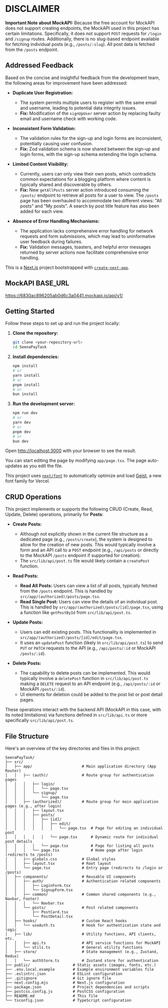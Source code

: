 # DISCLAIMER

**Important Note about MockAPI:** Because the free account for MockAPI does not support creating endpoints, the MockAPI used in this project has certain limitations. Specifically, it does not support `POST` requests for `/login` and `/signup` routes. Additionally, there is no slug-based endpoint available for fetching individual posts (e.g., `/posts/:slug`). All post data is fetched from the `/posts` endpoint.

## Addressed Feedback

Based on the concise and insightful feedback from the development team, the following areas for improvement have been addressed:

*   **Duplicate User Registration:**
    *   The system permits multiple users to register with the same email and username, leading to potential data integrity issues.
    *   **Fix:** Modification of the `signUpUser` server action by replacing faulty email and username check with working code.

*   **Inconsistent Form Validation:**
    *   The validation rules for the sign-up and login forms are inconsistent, potentially causing user confusion.
    *   **Fix:** Zod validation schema is now shared between the sign-up and login forms, with the sign-up schema extending the login schema.

*   **Limited Content Visibility:**
    *   Currently, users can only view their own posts, which contradicts common expectations for a blogging platform where content is typically shared and discoverable by others.
    *   **Fix:** New `getAllPosts` server action introduced consuming the `/posts/` endpoint to retrieve all posts for a user to view. The `/posts` page has been overhauled to accommodate two different views: "All posts" and "My posts". A search by post title feature has also been added for each view.

*   **Absence of Error Handling Mechanisms:**
    *   The application lacks comprehensive error handling for network requests and form submissions, which may lead to uninformative user feedback during failures.
    *   **Fix:** Validation messages, toasters, and helpful error messages returned by server actions now facilitate comprehensive error handling.

This is a [Next.js](https://nextjs.org) project bootstrapped with [`create-next-app`](https://nextjs.org/docs/app/api-reference/cli/create-next-app).


## MockAPI BASE_URL
https://6830ac896205ab0d6c3a0441.mockapi.io/api/v1/

## Getting Started

Follow these steps to set up and run the project locally:

1.  **Clone the repository:**
    ```bash
    git clone <your-repository-url>
    cd SeenaPayTask
    ```

2.  **Install dependencies:**
    ```bash
    npm install
    # or
    yarn install
    # or
    pnpm install
    # or
    bun install
    ```

3.  **Run the development server:**
    ```bash
    npm run dev
    # or
    yarn dev
    # or
    pnpm dev
    # or
    bun dev
    ```

Open [http://localhost:3000](http://localhost:3000) with your browser to see the result.

You can start editing the page by modifying `app/page.tsx`. The page auto-updates as you edit the file.

This project uses [`next/font`](https://nextjs.org/docs/app/building-your-application/optimizing/fonts) to automatically optimize and load [Geist](https://vercel.com/font), a new font family for Vercel.

## CRUD Operations

This project implements or supports the following CRUD (Create, Read, Update, Delete) operations, primarily for **Posts**:

*   **Create Posts:**
    *   Although not explicitly shown in the current file structure as a dedicated page (e.g., `/posts/create`), the system is designed to allow for the creation of new posts. This would typically involve a form and an API call to a `POST` endpoint (e.g., `/api/posts` or directly to the MockAPI `/posts` endpoint if supported for creation).
    *   The `src/lib/api/post.ts` file would likely contain a `createPost` function.

*   **Read Posts:**
    *   **Read All Posts:** Users can view a list of all posts, typically fetched from the `/posts` endpoint. This is handled by `src/app/(authorized)/posts/page.tsx`.
    *   **Read Single Post:** Users can view the details of an individual post. This is handled by `src/app/(authorized)/posts/[id]/page.tsx`, using a function like `getPostById` from `src/lib/api/post.ts`.

*   **Update Posts:**
    *   Users can edit existing posts. This functionality is implemented in `src/app/(authorized)/posts/[id]/edit/page.tsx`.
    *   It uses an `updatePost` function (likely in `src/lib/api/post.ts`) to send `PUT` or `PATCH` requests to the API (e.g., `/api/posts/:id` or MockAPI `/posts/:id`).

*   **Delete Posts:**
    *   The capability to delete posts can be implemented. This would typically involve a `deletePost` function in `src/lib/api/post.ts` making a `DELETE` request to an API endpoint (e.g., `/api/posts/:id` or MockAPI `/posts/:id`).
    *   UI elements for deletion could be added to the post list or post detail pages.

These operations interact with the backend API (MockAPI in this case, with its noted limitations) via functions defined in `src/lib/api.ts` or more specifically `src/lib/api/post.ts`.

## File Structure

Here's an overview of the key directories and files in this project:

```
SeenaPayTask/
├── src/
│   ├── app/                      # Main application directory (App Router)
│   │   ├── (auth)/               # Route group for authentication pages
│   │   │   ├── login/
│   │   │   │   └── page.tsx
│   │   │   └── signup/
│   │   │       └── page.tsx
│   │   ├── (authorized)/         # Route group for main application pages (e.g., after login)
│   │   │   ├── layout.tsx
│   │   │   ├── posts/
│   │   │   │   ├── [id]/
│   │   │   │   │   ├── edit/
│   │   │   │   │   │   └── page.tsx  # Page for editing an individual post
│   │   │   │   │   └── page.tsx      # Dynamic route for individual post details
│   │   │   │   └── page.tsx          # Page for listing all posts
│   │   │   └── page.tsx              # Home page after login (redirects to /posts)
│   │   ├── globals.css           # Global styles
│   │   ├── layout.tsx            # Root layout
│   │   └── page.tsx              # Entry page (redirects to /login or /posts)
│   ├── components/               # Reusable UI components
│   │   ├── auth/                 # Authentication related components
│   │   │   ├── LoginForm.tsx
│   │   │   └── SignupForm.tsx
│   │   ├── common/               # Common shared components (e.g., Navbar, Footer)
│   │   │   └── Navbar.tsx
│   │   └── posts/                # Post related components
│   │       ├── PostCard.tsx
│   │       └── PostDetail.tsx
│   ├── hooks/                    # Custom React hooks
│   │   └── useAuth.ts            # Hook for authentication state and logic
│   ├── lib/                      # Utility functions, API clients, etc.
│   │   ├── api.ts                # API service functions for MockAPI
│   │   └── utils.ts              # General utility functions
│   ├── store/                    # State management (e.g., Zustand, Redux)
│   │   └── authStore.ts          # Zustand store for authentication
├── public/                   # Static assets (images, fonts, etc.)
├── .env.local.example        # Example environment variables file
├── .eslintrc.json            # ESLint configuration
├── .gitignore                # Git ignore file
├── next.config.mjs           # Next.js configuration
├── package.json              # Project dependencies and scripts
├── postcss.config.js         # PostCSS configuration
├── README.md                 # This file
└── tsconfig.json             # TypeScript configuration
```
